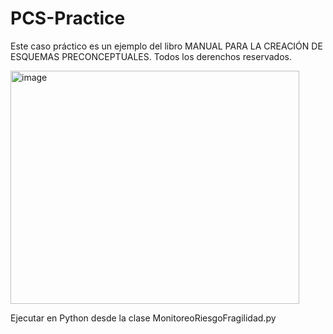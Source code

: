 # PCS-Practice
Este caso práctico es un ejemplo del libro MANUAL PARA LA CREACIÓN DE ESQUEMAS PRECONCEPTUALES. Todos los derenchos reservados.

<img width="462" height="373" alt="image" src="https://github.com/user-attachments/assets/77d717af-7d13-4d6e-9bbf-d26f385701f2" />

Ejecutar en Python desde la clase MonitoreoRiesgoFragilidad.py
